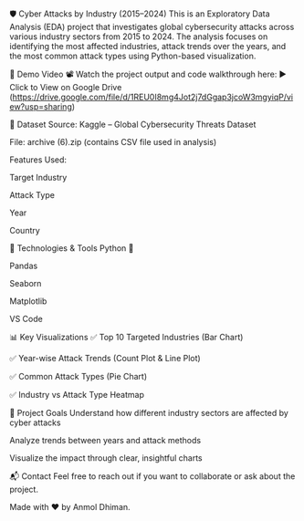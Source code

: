 🛡️ Cyber Attacks by Industry (2015–2024)
This is an Exploratory Data Analysis (EDA) project that investigates global cybersecurity attacks across various industry sectors from 2015 to 2024. The analysis focuses on identifying the most affected industries, attack trends over the years, and the most common attack types using Python-based visualization.

🎥 Demo Video
📽️ Watch the project output and code walkthrough here:
▶️ Click to View on Google Drive
(https://drive.google.com/file/d/1REU0I8mg4Jot2j7dGgap3jcoW3mgyiqP/view?usp=sharing)

📁 Dataset
Source: Kaggle – Global Cybersecurity Threats Dataset

File: archive (6).zip (contains CSV file used in analysis)

Features Used:

Target Industry

Attack Type

Year

Country

🧪 Technologies & Tools
Python 🐍

Pandas

Seaborn

Matplotlib

VS Code

📊 Key Visualizations
✅ Top 10 Targeted Industries (Bar Chart)

✅ Year-wise Attack Trends (Count Plot & Line Plot)

✅ Common Attack Types (Pie Chart)

✅ Industry vs Attack Type Heatmap

📌 Project Goals
Understand how different industry sectors are affected by cyber attacks

Analyze trends between years and attack methods

Visualize the impact through clear, insightful charts

📬 Contact
Feel free to reach out if you want to collaborate or ask about the project.

Made with ❤️ by Anmol Dhiman.
